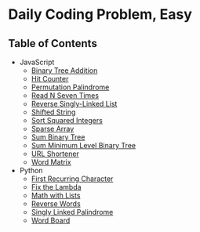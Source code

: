 # Daily Coding Problem, Easy

## Table of Contents

-   JavaScript
    -   [Binary Tree Addition](binary-tree-addition)
    -   [Hit Counter](hit-counter)
    -   [Permutation Palindrome](permutation-palindrome)
    -   [Read N Seven Times](read-n-seven-times)
    -   [Reverse Singly-Linked List](reverse-singly-linked-list)
    -   [Shifted String](shifted-string)
    -   [Sort Squared Integers](sort-squared-integers)
    -   [Sparse Array](sparse-array)
    -   [Sum Binary Tree](sum-binary-tree)
    -   [Sum Minimum Level Binary Tree](sum-minimum-level-binary-tree)
    -   [URL Shortener](url-shortener)
    -   [Word Matrix](word-matrix)
-   Python
    -   [First Recurring Character](first-recurring-character)
    -   [Fix the Lambda](fix-the-lambda)
    -   [Math with Lists](math-with-lists)
    -   [Reverse Words](reverse-words)
    -   [Singly Linked Palindrome](singly-linked-palindrome)
    -   [Word Board](word-board)
